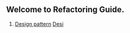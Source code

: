 ## Welcome to Refactoring Guide.

1. [Design pattern](/design-pattern.md)
<a href="design-pattern.md">Desi</a>
